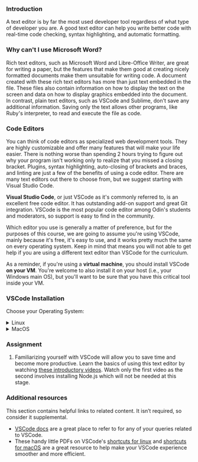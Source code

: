 ### Introduction
A text editor is by far the most used developer tool regardless of what type of developer you are. A good text editor can help you write better code with real-time code checking, syntax highlighting, and automatic formatting.

### Why can't I use Microsoft Word?

Rich text editors, such as Microsoft Word and Libre-Office Writer, are great for writing a paper, but the features that make them good at creating nicely formatted documents make them unsuitable for writing code. A document created with these rich text editors has more than just text embedded in the file. These files also contain information on how to display the text on the screen and data on how to display graphics embedded into the document. In contrast, plain text editors, such as VSCode and Sublime, don't save any additional information. Saving only the text allows other programs, like Ruby's interpreter, to read and execute the file as code.

### Code Editors

You can think of code editors as specialized web development tools. They are highly customizable and offer many features that will make your life easier. There is nothing worse than spending 2 hours trying to figure out why your program isn't working only to realize that you missed a closing bracket. Plugins, syntax highlighting, auto-closing of brackets and braces, and linting are just a few of the benefits of using a code editor. There are many text editors out there to choose from, but we suggest starting with Visual Studio Code.

**Visual Studio Code**, or just VSCode as it's commonly referred to, is an excellent free code editor. It has outstanding add-on support and great Git integration. VSCode is the most popular code editor among Odin's students and moderators, so support is easy to find in the community.

Which editor you use is generally a matter of preference, but for the purposes of this course, we are going to assume you're using VSCode, mainly because it's free, it's easy to use, and it works pretty much the same on every operating system. Keep in mind that means you will not able to get help if you are using a different text editor than VSCode for the curriculum.

As a reminder, if you're using a **virtual machine**, you should install VSCode **on your VM**. You're welcome to also install it on your host (i.e., your Windows main OS), but you'll want to be sure that you have this critical tool inside your VM.

### VSCode Installation

Choose your Operating System:

<details markdown="block">
<summary class="dropDown-header">Linux</summary>

#### Step 1: Download VSCode

   - Open your **Terminal**
   - Run the following command to download the latest **VSCode** `.deb` package

~~~bash
wget -O code-latest.deb 'https://code.visualstudio.com/sha/download?build=stable&os=linux-deb-x64'
~~~

#### Step 2: Install VSCode

   - Enter the following command in your terminal to install the **VSCode** `.deb` package

~~~bash
sudo apt install ./code-latest.deb
~~~

   - If prompted, enter your password

#### Step 3: Delete the installer file

~~~bash
rm code-latest.deb
~~~

#### Step 4: Using VSCode
You can start VSCode in two ways,

   - Click **Visual Studio Code** from the Applications menu
   - **Or**, use the `code` command from the terminal

~~~bash
code
~~~

#### Alternative Installation
More advanced users might want to install VSCode using the built-in `apt` package manager. This allows VSCode to be kept up to date automatically. Instructions on how to set this up can be found on [this webpage](https://code.visualstudio.com/docs/setup/linux).

</details>

<details markdown="block">
<summary class="dropDown-header">MacOS</summary>

#### Step 1: Download VSCode

   - Click [this link](https://code.visualstudio.com/sha/download?build=stable&os=darwin-universal) to automatically download the latest VSCode installer .zip file.

#### Step 2: Install VSCode

   - Open the **Downloads** folder
   - Double click the file **VSCode-darwin-universal.zip** 
   - Drag the **Visual Studio Code.app** icon to the **Applications** folder icon

#### Step 3: Delete the installer file

   - Open **Finder**
   - Go to the **Downloads** folder
   - Drag **VSCode-darwin-universal.zip** to the trash

#### Step 4: Using VSCode

   - Go to your **Applications** folder
   - Double click **Visual Studio Code**

</details>

### Assignment
<div class="lesson-content__panel" markdown="1">

  1. Familiarizing yourself with VSCode will allow you to save time and become more productive. Learn the basics of using this text editor by watching [these introductory videos](https://code.visualstudio.com/docs/introvideos/basics). Watch only the first video as the second involves installing Node.js which will not be needed at this stage.
</div>

### Additional resources
This section contains helpful links to related content. It isn’t required, so consider it supplemental.

* [VSCode docs](https://code.visualstudio.com/docs) are a great place to refer to for any of your queries related to VSCode.
* These handy little PDFs on VSCode's [shortcuts for linux](https://go.microsoft.com/fwlink/?linkid=832144) and [shortcuts for macOS](https://go.microsoft.com/fwlink/?linkid=832143) are a great resource to help make your VSCode experience smoother and more efficient.

